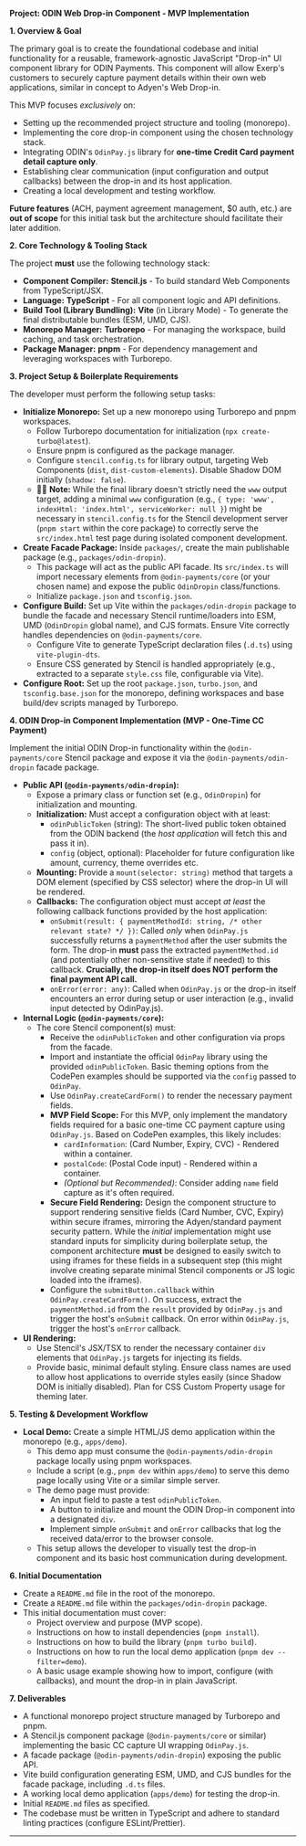 **Project: ODIN Web Drop-in Component - MVP Implementation**

**1. Overview & Goal**

The primary goal is to create the foundational codebase and initial functionality for a reusable, framework-agnostic JavaScript "Drop-in" UI component library for ODIN Payments. This component will allow Exerp's customers to securely capture payment details within their own web applications, similar in concept to Adyen's Web Drop-in.

This MVP focuses _exclusively_ on:

- Setting up the recommended project structure and tooling (monorepo).
- Implementing the core drop-in component using the chosen technology stack.
- Integrating ODIN's `OdinPay.js` library for **one-time Credit Card payment detail capture only**.
- Establishing clear communication (input configuration and output callbacks) between the drop-in and its host application.
- Creating a local development and testing workflow.

**Future features** (ACH, payment agreement management, $0 auth, etc.) are **out of scope** for this initial task but the architecture should facilitate their later addition.

**2. Core Technology & Tooling Stack**

The project **must** use the following technology stack:

- **Component Compiler:** **Stencil.js** - To build standard Web Components from TypeScript/JSX.
- **Language:** **TypeScript** - For all component logic and API definitions.
- **Build Tool (Library Bundling):** **Vite** (in Library Mode) - To generate the final distributable bundles (ESM, UMD, CJS).
- **Monorepo Manager:** **Turborepo** - For managing the workspace, build caching, and task orchestration.
- **Package Manager:** **pnpm** - For dependency management and leveraging workspaces with Turborepo.

**3. Project Setup & Boilerplate Requirements**

The developer must perform the following setup tasks:

- **Initialize Monorepo:** Set up a new monorepo using Turborepo and pnpm workspaces.
  - Follow Turborepo documentation for initialization (`npx create-turbo@latest`).
  - Ensure pnpm is configured as the package manager.
  - Configure `stencil.config.ts` for library output, targeting Web Components (`dist`, `dist-custom-elements`). Disable Shadow DOM initially (`shadow: false`).
  - 🧑‍💻 **Note:** While the final library doesn't strictly need the `www` output target, adding a minimal `www` configuration (e.g., `{ type: 'www', indexHtml: 'index.html', serviceWorker: null }`) might be necessary in `stencil.config.ts` for the Stencil development server (`pnpm start` within the core package) to correctly serve the `src/index.html` test page during isolated component development.
- **Create Facade Package:** Inside `packages/`, create the main publishable package (e.g., `packages/odin-dropin`).
  - This package will act as the public API facade. Its `src/index.ts` will import necessary elements from `@odin-payments/core` (or your chosen name) and expose the public `OdinDropin` class/functions.
  - Initialize `package.json` and `tsconfig.json`.
- **Configure Build:** Set up Vite within the `packages/odin-dropin` package to bundle the facade and necessary Stencil runtime/loaders into ESM, UMD (`OdinDropin` global name), and CJS formats. Ensure Vite correctly handles dependencies on `@odin-payments/core`.
  - Configure Vite to generate TypeScript declaration files (`.d.ts`) using `vite-plugin-dts`.
  - Ensure CSS generated by Stencil is handled appropriately (e.g., extracted to a separate `style.css` file, configurable via Vite).
- **Configure Root:** Set up the root `package.json`, `turbo.json`, and `tsconfig.base.json` for the monorepo, defining workspaces and base build/dev scripts managed by Turborepo.

**4. ODIN Drop-in Component Implementation (MVP - One-Time CC Payment)**

Implement the initial ODIN Drop-in functionality within the `@odin-payments/core` Stencil package and expose it via the `@odin-payments/odin-dropin` facade package.

- **Public API (`@odin-payments/odin-dropin`):**
  - Expose a primary class or function set (e.g., `OdinDropin`) for initialization and mounting.
  - **Initialization:** Must accept a configuration object with at least:
    - `odinPublicToken` (string): The short-lived public token obtained from the ODIN backend (the _host application_ will fetch this and pass it in).
    - `config` (object, optional): Placeholder for future configuration like amount, currency, theme overrides etc.
  - **Mounting:** Provide a `mount(selector: string)` method that targets a DOM element (specified by CSS selector) where the drop-in UI will be rendered.
  - **Callbacks:** The configuration object must accept _at least_ the following callback functions provided by the host application:
    - `onSubmit(result: { paymentMethodId: string, /* other relevant state? */ })`: Called _only_ when `OdinPay.js` successfully returns a `paymentMethod` after the user submits the form. The drop-in **must** pass the extracted `paymentMethod.id` (and potentially other non-sensitive state if needed) to this callback. **Crucially, the drop-in itself does NOT perform the final payment API call.**
    - `onError(error: any)`: Called when `OdinPay.js` or the drop-in itself encounters an error during setup or user interaction (e.g., invalid input detected by OdinPay.js).
- **Internal Logic (`@odin-payments/core`):**
  - The core Stencil component(s) must:
    - Receive the `odinPublicToken` and other configuration via props from the facade.
    - Import and instantiate the official `OdinPay` library using the provided `odinPublicToken`. Basic theming options from the CodePen examples should be supported via the `config` passed to `OdinPay`.
    - Use `OdinPay.createCardForm()` to render the necessary payment fields.
    - **MVP Field Scope:** For this MVP, only implement the mandatory fields required for a basic one-time CC payment capture using `OdinPay.js`. Based on CodePen examples, this likely includes:
      - `cardInformation`: (Card Number, Expiry, CVC) - Rendered within a container.
      - `postalCode`: (Postal Code input) - Rendered within a container.
      - _(Optional but Recommended)_: Consider adding `name` field capture as it's often required.
    - **Secure Field Rendering:** Design the component structure to support rendering sensitive fields (Card Number, CVC, Expiry) within secure iframes, mirroring the Adyen/standard payment security pattern. While the _initial_ implementation might use standard inputs for simplicity during boilerplate setup, the component architecture **must** be designed to easily switch to using iframes for these fields in a subsequent step (this might involve creating separate minimal Stencil components or JS logic loaded into the iframes).
    - Configure the `submitButton.callback` within `OdinPay.createCardForm()`. On success, extract the `paymentMethod.id` from the `result` provided by `OdinPay.js` and trigger the host's `onSubmit` callback. On error within `OdinPay.js`, trigger the host's `onError` callback.
- **UI Rendering:**
  - Use Stencil's JSX/TSX to render the necessary container `div` elements that `OdinPay.js` targets for injecting its fields.
  - Provide basic, minimal default styling. Ensure class names are used to allow host applications to override styles easily (since Shadow DOM is initially disabled). Plan for CSS Custom Property usage for theming later.

**5. Testing & Development Workflow**

- **Local Demo:** Create a simple HTML/JS demo application within the monorepo (e.g., `apps/demo`).
  - This demo app must consume the `@odin-payments/odin-dropin` package locally using pnpm workspaces.
  - Include a script (e.g., `pnpm dev` within `apps/demo`) to serve this demo page locally using Vite or a similar simple server.
  - The demo page must provide:
    - An input field to paste a test `odinPublicToken`.
    - A button to initialize and mount the ODIN Drop-in component into a designated `div`.
    - Implement simple `onSubmit` and `onError` callbacks that log the received data/error to the browser console.
  - This setup allows the developer to visually test the drop-in component and its basic host communication during development.

**6. Initial Documentation**

- Create a `README.md` file in the root of the monorepo.
- Create a `README.md` file within the `packages/odin-dropin` package.
- This initial documentation must cover:
  - Project overview and purpose (MVP scope).
  - Instructions on how to install dependencies (`pnpm install`).
  - Instructions on how to build the library (`pnpm turbo build`).
  - Instructions on how to run the local demo application (`pnpm dev --filter=demo`).
  - A basic usage example showing how to import, configure (with callbacks), and mount the drop-in in plain JavaScript.

**7. Deliverables**

- A functional monorepo project structure managed by Turborepo and pnpm.
- A Stencil.js component package (`@odin-payments/core` or similar) implementing the basic CC capture UI wrapping `OdinPay.js`.
- A facade package (`@odin-payments/odin-dropin`) exposing the public API.
- Vite build configuration generating ESM, UMD, and CJS bundles for the facade package, including `.d.ts` files.
- A working local demo application (`apps/demo`) for testing the drop-in.
- Initial `README.md` files as specified.
- The codebase must be written in TypeScript and adhere to standard linting practices (configure ESLint/Prettier).

---
